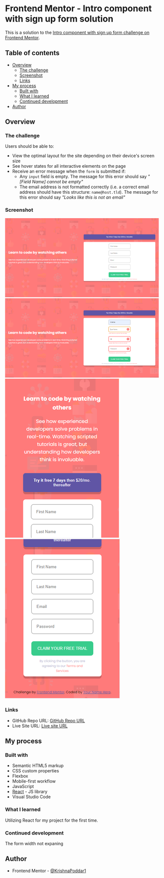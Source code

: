 # Frontend Mentor - Intro component with sign up form solution

This is a solution to the [Intro component with sign up form challenge on Frontend Mentor](https://www.frontendmentor.io/challenges/intro-component-with-signup-form-5cf91bd49edda32581d28fd1).

## Table of contents

- [Overview](#overview)
  - [The challenge](#the-challenge)
  - [Screenshot](#screenshot)
  - [Links](#links)
- [My process](#my-process)
  - [Built with](#built-with)
  - [What I learned](#what-i-learned)
  - [Continued development](#continued-development)
- [Author](#author)

## Overview

### The challenge

Users should be able to:

- View the optimal layout for the site depending on their device's screen size
- See hover states for all interactive elements on the page
- Receive an error message when the `form` is submitted if:
  - Any `input` field is empty. The message for this error should say *"[Field Name] cannot be empty"*
  - The email address is not formatted correctly (i.e. a correct email address should have this structure: `name@host.tld`). The message for this error should say *"Looks like this is not an email"*

### Screenshot

![Desktop View](output/DesktopView.PNG)
![Error View](output/ErrorView.PNG)
![Mobile View](output/MobileView.PNG)
![Mobile View1](output/MobileView1.PNG)

### Links

- GitHub Repo URL: [GitHub Repo URL](https://github.com/KrishnaPoddar1/SignUpForm.git)
- Live Site URL: [Live site URL](http://KrishnaPoddar1.github.io/SignUpForm)

## My process

### Built with

- Semantic HTML5 markup
- CSS custom properties
- Flexbox
- Mobile-first workflow
- JavaScript
- [React](https://reactjs.org/) - JS library
- Visual Studio Code

### What I learned

Utilizing React for my project for the first time.

### Continued development

The form width not expaning

## Author

- Frontend Mentor - [@KrishnaPoddar1](https://www.frontendmentor.io/profile/KrishnaPoddar1)
